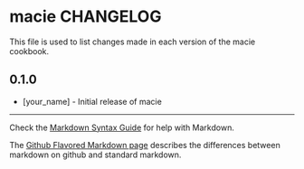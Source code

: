 # macie CHANGELOG

This file is used to list changes made in each version of the macie cookbook.

## 0.1.0
- [your_name] - Initial release of macie

- - -
Check the [Markdown Syntax Guide](http://daringfireball.net/projects/markdown/syntax) for help with Markdown.

The [Github Flavored Markdown page](http://github.github.com/github-flavored-markdown/) describes the differences between markdown on github and standard markdown.
